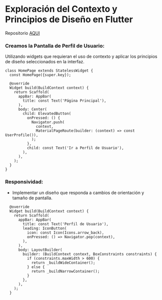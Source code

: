 # Exploración del Contexto y Principios de Diseño en Flutter

Repositorio [AQUI](https://github.com/KeSuarezAr/semana8trabajo)

### Creamos la Pantalla de Perfil de Usuario:

Utilizando widgets que requieran el uso de contexto y aplicar los principios de diseño seleccionados en la interfaz.

```
class HomePage extends StatelessWidget {
  const HomePage({super.key});

  @override
  Widget build(BuildContext context) {
    return Scaffold(
      appBar: AppBar(
        title: const Text('Página Principal'),
      ),
      body: Center(
        child: ElevatedButton(
          onPressed: () {
            Navigator.push(
              context,
              MaterialPageRoute(builder: (context) => const UserProfile()),
            );
          },
          child: const Text('Ir a Perfil de Usuario'),
        ),
      ),
    );
  }
}
```

### Responsividad:

- Implementar un diseño que responda a cambios de orientación y tamaño de pantalla.

```
  @override
  Widget build(BuildContext context) {
    return Scaffold(
      appBar: AppBar(
        title: const Text('Perfil de Usuario'),
        leading: IconButton(
          icon: const Icon(Icons.arrow_back),
          onPressed: () => Navigator.pop(context),
        ),
      ),
      body: LayoutBuilder(
        builder: (BuildContext context, BoxConstraints constraints) {
          if (constraints.maxWidth > 600) {
            return _buildWideContainer();
          } else {
            return _buildNarrowContainer();
          }
        },
      ),
    );
  }
```
